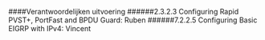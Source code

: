 ####Verantwoordelijken uitvoering
######2.3.2.3 Configuring Rapid PVST+, PortFast and BPDU Guard: 
Ruben
######7.2.2.5 Configuring Basic EIGRP with IPv4: 
Vincent
